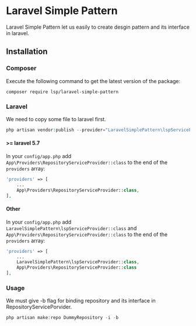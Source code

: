 # Laravel Simple Pattern

Laravel Simple Pattern let us easily to create desgin pattern and its interface in laravel.

## Installation

### Composer

Execute the following command to get the latest version of the package:

```terminal
composer require lsp/laravel-simple-pattern
```

### Laravel

We need to copy some file to laravel first.
```php
php artisan vendor:publish --provider="LaravelSimplePattern\lspServiceProvider" --tag="install"
```

#### >= laravel 5.7

In your `config/app.php` add `App\Providers\RepositoryServiceProvider::class` to the end of the `providers` array:

```php
'providers' => [
    ...
    App\Providers\RepositoryServiceProvider::class,
],
```

#### Other

In your `config/app.php` add `LaravelSimplePattern\lspServiceProvider::class` and `App\Providers\RepositoryServiceProvider::class` to the end of the `providers` array:

```php
'providers' => [
    ...
    LaravelSimplePattern\lspServiceProvider::class,
    App\Providers\RepositoryServiceProvider::class
],
```

### Usage

We must give -b flag for binding repository and its interface in RepositoryServicePorvider.

```php
php artisan make:repo DummyRepository -i -b
```

